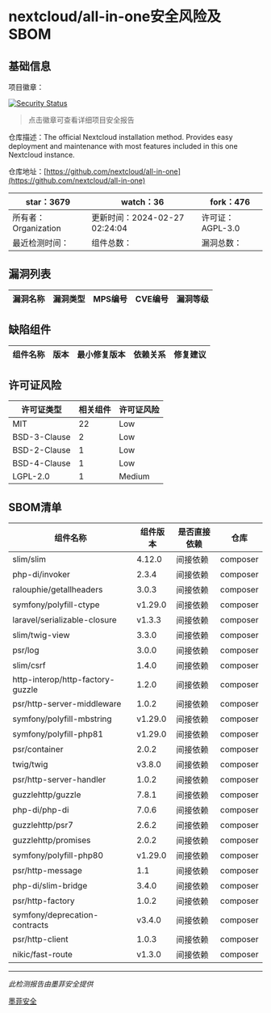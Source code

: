 # nextcloud/all-in-one安全风险及SBOM

## 基础信息

项目徽章：

[![Security Status](https://www.murphysec.com/platform3/v31/badge/1762189006659244032.svg)](https://www.murphysec.com/console/report/1691515638463221760/1762189006659244032)

> 点击徽章可查看详细项目安全报告

仓库描述：The official Nextcloud installation method. Provides easy deployment and maintenance with most features included in this one Nextcloud instance.

仓库地址：[https://github.com/nextcloud/all-in-one](https://github.com/nextcloud/all-in-one)

| star：3679 | watch：36 | fork：476 |
| ----------- | -------------- | ------------ |
| 所有者：Organization | 更新时间：2024-02-27 02:24:04 | 许可证：AGPL-3.0 |
| 最近检测时间： | 组件总数： | 漏洞总数： |




## 漏洞列表

| 漏洞名称 | 漏洞类型 | MPS编号 | CVE编号 | 漏洞等级 |
| ------- | ------ | ------- | ------ | ----- |





## 缺陷组件

| 组件名称 | 版本 | 最小修复版本 | 依赖关系 | 修复建议 |
| -------- | ---- | ------------ | -------- | -------- |





## 许可证风险

| 许可证类型 | 相关组件 | 许可证风险 |
| ---------- | -------- | ---------- |
|MIT|22|Low|
|BSD-3-Clause|2|Low|
|BSD-2-Clause|1|Low|
|BSD-4-Clause|1|Low|
|LGPL-2.0|1|Medium|




## SBOM清单

| 组件名称 | 组件版本 | 是否直接依赖 | 仓库 |
| -------- | -------- | ------------ | ---- |
|slim/slim|4.12.0|间接依赖|composer|
|php-di/invoker|2.3.4|间接依赖|composer|
|ralouphie/getallheaders|3.0.3|间接依赖|composer|
|symfony/polyfill-ctype|v1.29.0|间接依赖|composer|
|laravel/serializable-closure|v1.3.3|间接依赖|composer|
|slim/twig-view|3.3.0|间接依赖|composer|
|psr/log|3.0.0|间接依赖|composer|
|slim/csrf|1.4.0|间接依赖|composer|
|http-interop/http-factory-guzzle|1.2.0|间接依赖|composer|
|psr/http-server-middleware|1.0.2|间接依赖|composer|
|symfony/polyfill-mbstring|v1.29.0|间接依赖|composer|
|symfony/polyfill-php81|v1.29.0|间接依赖|composer|
|psr/container|2.0.2|间接依赖|composer|
|twig/twig|v3.8.0|间接依赖|composer|
|psr/http-server-handler|1.0.2|间接依赖|composer|
|guzzlehttp/guzzle|7.8.1|间接依赖|composer|
|php-di/php-di|7.0.6|间接依赖|composer|
|guzzlehttp/psr7|2.6.2|间接依赖|composer|
|guzzlehttp/promises|2.0.2|间接依赖|composer|
|symfony/polyfill-php80|v1.29.0|间接依赖|composer|
|psr/http-message|1.1|间接依赖|composer|
|php-di/slim-bridge|3.4.0|间接依赖|composer|
|psr/http-factory|1.0.2|间接依赖|composer|
|symfony/deprecation-contracts|v3.4.0|间接依赖|composer|
|psr/http-client|1.0.3|间接依赖|composer|
|nikic/fast-route|v1.3.0|间接依赖|composer|


------

*此检测报告由墨菲安全提供*

[墨菲安全](www.murphysec.com)
